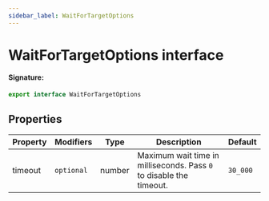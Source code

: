 ```yaml
---
sidebar_label: WaitForTargetOptions
---
```


# WaitForTargetOptions interface

#### Signature:

```typescript
export interface WaitForTargetOptions
```

## Properties

| Property | Modifiers             | Type   | Description                                                                    | Default             |
| -------- | --------------------- | ------ | ------------------------------------------------------------------------------ | ------------------- |
| timeout  | <code>optional</code> | number | Maximum wait time in milliseconds. Pass <code>0</code> to disable the timeout. | <code>30_000</code> |
